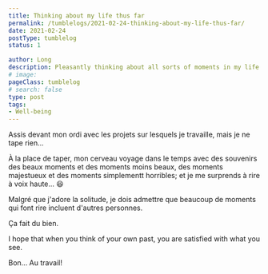 ```yaml
---
title: Thinking about my life thus far
permalink: /tumblelogs/2021-02-24-thinking-about-my-life-thus-far/
date: 2021-02-24
postType: tumblelog
status: 1

author: Long
description: Pleasantly thinking about all sorts of moments in my life and quite satisfied with this life so far. Hoping you are satisfied with your life too.
# image:
pageClass: tumblelog
# search: false
type: post
tags:
- Well-being
---
```


Assis devant mon ordi avec les projets sur lesquels je travaille, mais je ne tape rien...

À la place de taper, mon cerveau voyage dans le temps avec des souvenirs des beaux moments et des moments moins beaux, des moments majestueux et des moments simplementt horribles; et je me surprends à rire à voix haute... 😆

Malgré que j'adore la solitude, je dois admettre que beaucoup de moments qui font rire incluent d'autres personnes.

Ça fait du bien.

I hope that when you think of your own past, you are satisfied with what you see.

Bon... Au travail!
